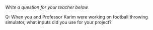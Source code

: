_Write a question for your teacher below._

Q: When you and Professor Karim were working on football throwing simulator, what inputs did you use for your project?  
